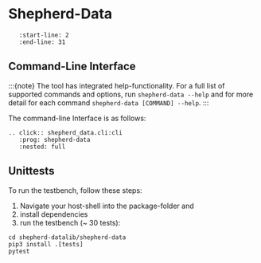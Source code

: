 # Shepherd-Data

```{include} ../../software/shepherd-datalib/shepherd_data/README.md
   :start-line: 2
   :end-line: 31
```

## Command-Line Interface

:::{note}
The tool has integrated help-functionality. For a full list of supported commands and options, run `shepherd-data --help` and for more detail for each command `shepherd-data [COMMAND] --help`.
:::

The command-line Interface is as follows:

```{eval-rst}
.. click:: shepherd_data.cli:cli
   :prog: shepherd-data
   :nested: full
```

## Unittests

To run the testbench, follow these steps:

1. Navigate your host-shell into the package-folder and
2. install dependencies
3. run the testbench (~ 30 tests):

```Shell
cd shepherd-datalib/shepherd-data
pip3 install .[tests]
pytest
```
